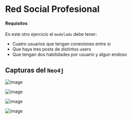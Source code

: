 # Red Social Profesional

#### Requisitos
En este otro ejercicio el ``modelado`` debe tener:
- Cuatro usuarios que tengan conexiones entre si
- Que haya tres posts de distintos users
- Que tengan dos habilidades por usuario y algun endoso

## Capturas del ``Neo4j``

![image](https://github.com/user-attachments/assets/75e7fc34-772d-4bac-9fce-19f0ea21b13e)

![image](https://github.com/user-attachments/assets/06f36335-f6d9-48fc-9272-d6c4899d9ecb)

![image](https://github.com/user-attachments/assets/9744bd73-4f02-4a66-98ef-a3526e06e596)

![image](https://github.com/user-attachments/assets/dd9f812a-986e-4402-9a93-0909c73ef2c4)

